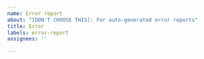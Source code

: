 ```yaml
---
name: Error report
about: "[DON'T CHOOSE THIS]: For auto-generated error reports"
title: Error
labels: error-report
assignees: ''

---
```



